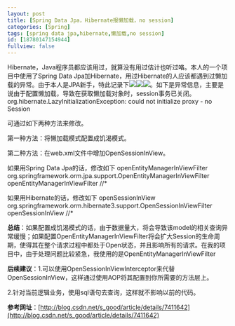 ```yaml
---
layout: post
title: [Spring Data Jpa，Hibernate报懒加载，no session]
categories: [Spring]
tags: [spring data jpa,hibernate,懒加载,no session]
id: [18780147154944]
fullview: false
---
```

Hibernate，Java程序员都应该用过，就算没有用过估计也听过咯。本人的一个项目中使用了Spring Data Jpa加Hibernate，用过Hibernate的人应该都遇到过懒加载的异常。由于本人是JPA新手，特此记录下![](http://img.baidu.com/hi/jx2/j_0028.gif)![](http://img.baidu.com/hi/jx2/j_0028.gif)![](http://img.baidu.com/hi/jx2/j_0028.gif)。如下是异常信息，主要是说由于配置懒加载，导致在获取懒加载对象时，session事务已关闭。
org.hibernate.LazyInitializationException: could not initialize proxy - no Session

可通过如下两种方法来修改。

第一种方法：将懒加载模式配置成饥渴模式。

第二种方法：在web.xml文件中增加OpenSessionInView。

如果用Spring Data Jpa的话，修改如下
<filter> <filter-name>openEntityManagerInViewFilter</filter-name> <filter-class>org.springframework.orm.jpa.support.OpenEntityManagerInViewFilter</filter-class> </filter> <filter-mapping> <filter-name>openEntityManagerInViewFilter</filter-name> <url-pattern>//*</url-pattern> </filter-mapping>

如果用Hibernate的话，修改如下
<filter> <filter-name>openSessionInView</filter-name> <filter-class>org.springframework.orm.hibernate3.support.OpenSessionInViewFilter</filter-class> </filter> <filter-mapping> <filter-name>openSessionInView</filter-name> <url-pattern>//*</url-pattern> </filter-mapping>

**总结**：如果配置成饥渴模式的话，由于数据量大，将会导致该model的相关查询异常缓慢；如果配置OpenEntityManagerInViewFilter将会扩大Session的生命周期，使得其在整个请求过程中都处于Open状态，并且影响所有的请求。在我的项目中，由于处理问题比较紧急，我使用的是OpenEntityManagerInViewFilter

**后续建议**：1.可以使用OpenSessionInViewInterceptor来代替OpenSessionInView，这样通过使用AOP将其配置到你所需要的方法层上。

2.针对当前逻辑业务，使用sql语句去查询，这样就不影响以前的代码。

**参考网址**：[http://blog.csdn.net/s_good/article/details/7411642](http://blog.csdn.net/s_good/article/details/7411642)
